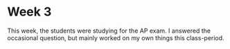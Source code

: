 # Week 3
This week, the students were studying for the AP exam. I answered the occasional question, but mainly worked on my own things this class-period.
